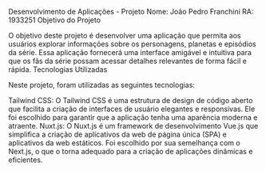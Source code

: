 Desenvolvimento de Aplicações - Projeto
Nome: João Pedro Franchini
RA: 1933251
Objetivo do Projeto

O objetivo deste projeto é desenvolver uma aplicação que permita aos usuários explorar informações sobre os personagens, planetas e episódios da série. Essa aplicação fornecerá uma interface amigável e intuitiva para que os fãs da série possam acessar detalhes relevantes de forma fácil e rápida.
Tecnologias Utilizadas

Neste projeto, foram utilizadas as seguintes tecnologias:

Tailwind CSS: O Tailwind CSS é uma estrutura de design de código aberto que facilita a criação de interfaces de usuário elegantes e responsivas. Ele foi escolhido para garantir que a aplicação tenha uma aparência moderna e atraente.
Nuxt.js: O Nuxt.js é um framework de desenvolvimento Vue.js que simplifica a criação de aplicativos da web de página única (SPA) e aplicativos da web estáticos. Foi escolhido por sua semelhança com o Next.js, o que o torna adequado para a criação de aplicações dinâmicas e eficientes.
